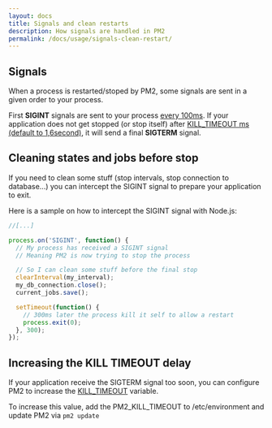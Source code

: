 ```yaml
---
layout: docs
title: Signals and clean restarts
description: How signals are handled in PM2
permalink: /docs/usage/signals-clean-restart/
---
```


## Signals

When a process is restarted/stoped by PM2, some signals are sent in a given order to your process.

First **SIGINT** signals are sent to your process [every 100ms](https://github.com/Unitech/pm2/blob/master/lib/God/Methods.js#L221). If your application does not get stopped (or stop itself) after [KILL_TIMEOUT ms (default to 1,6second)](https://github.com/Unitech/pm2/blob/master/constants.js#L80), it will send a final **SIGTERM** signal.

## Cleaning states and jobs before stop

If you need to clean some stuff (stop intervals, stop connection to database...) you can intercept the SIGINT signal to prepare your application to exit.

Here is a sample on how to intercept the SIGINT signal with Node.js:

```javascript
//[...]

process.on('SIGINT', function() {
  // My process has received a SIGINT signal
  // Meaning PM2 is now trying to stop the process

  // So I can clean some stuff before the final stop
  clearInterval(my_interval);
  my_db_connection.close();
  current_jobs.save();

  setTimeout(function() {
    // 300ms later the process kill it self to allow a restart
    process.exit(0);
  }, 300);
});
```

## Increasing the KILL TIMEOUT delay

If your application receive the SIGTERM signal too soon, you can configure PM2 to increase the [KILL_TIMEOUT](https://github.com/Unitech/pm2/blob/master/constants.js#L80) variable.

To increase this value, add the PM2_KILL_TIMEOUT to /etc/environment and update PM2 via `pm2 update`

